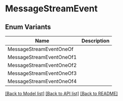 # MessageStreamEvent

## Enum Variants

| Name | Description |
|---- | -----|
| MessageStreamEventOneOf |  |
| MessageStreamEventOneOf1 |  |
| MessageStreamEventOneOf2 |  |
| MessageStreamEventOneOf3 |  |
| MessageStreamEventOneOf4 |  |

[[Back to Model list]](../README.md#documentation-for-models) [[Back to API list]](../README.md#documentation-for-api-endpoints) [[Back to README]](../README.md)


